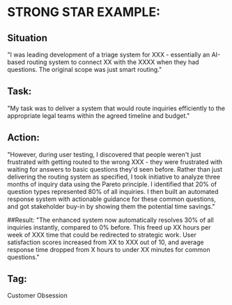 # STRONG STAR EXAMPLE:
## Situation
"I was leading development of a triage system for XXX - essentially an AI-based routing system to connect XX with the XXXX when they had questions. The original scope was just smart routing."

## Task: 
"My task was to deliver a system that would route inquiries efficiently to the appropriate legal teams within the agreed timeline and budget."

## Action: 
"However, during user testing, I discovered that people weren't just frustrated with getting routed to the wrong XXX - they were frustrated with waiting for answers to basic questions they'd seen before. Rather than just delivering the routing system as specified, I took initiative to analyze three months of inquiry data using the Pareto principle. I identified that 20% of question types represented 80% of all inquiries. I then built an automated response system with actionable guidance for these common questions, and got stakeholder buy-in by showing them the potential time savings."

##Result: 
"The enhanced system now automatically resolves 30% of all inquiries instantly, compared to 0% before. This freed up XX hours per week of XXX time that could be redirected to strategic work. User satisfaction scores increased from XX to XXX out of 10, and average response time dropped from X hours to under XX minutes for common questions."

## Tag: 
Customer Obsession